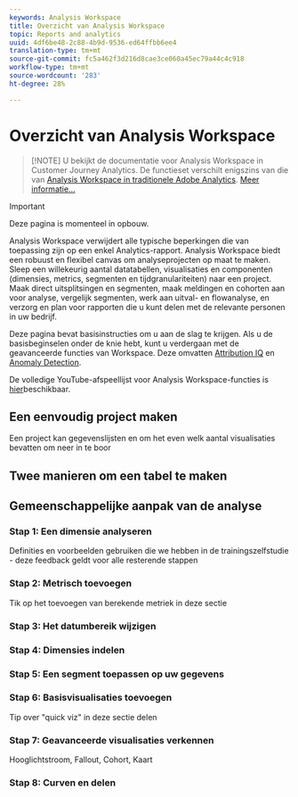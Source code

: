 ```yaml
---
keywords: Analysis Workspace
title: Overzicht van Analysis Workspace
topic: Reports and analytics
uuid: 4df6be48-2c88-4b9d-9536-ed64ffbb6ee4
translation-type: tm+mt
source-git-commit: fc5a462f3d216d8cae3ce060a45ec79a44c4c918
workflow-type: tm+mt
source-wordcount: '283'
ht-degree: 28%

---
```



# Overzicht van Analysis Workspace

>[!NOTE] U bekijkt de documentatie voor Analysis Workspace in Customer Journey Analytics. De functieset verschilt enigszins van die van [Analysis Workspace in traditionele Adobe Analytics](https://docs.adobe.com/content/help/en/analytics/analyze/analysis-workspace/home.html). [Meer informatie...](/help/getting-started/cja-aa.md)

>[!IMPORTANT]
>
>Deze pagina is momenteel in opbouw.

Analysis Workspace verwijdert alle typische beperkingen die van toepassing zijn op een enkel Analytics-rapport. Analysis Workspace biedt een robuust en flexibel canvas om analyseprojecten op maat te maken. Sleep een willekeurig aantal datatabellen, visualisaties en componenten (dimensies, metrics, segmenten en tijdgranulariteiten) naar een project. Maak direct uitsplitsingen en segmenten, maak meldingen en cohorten aan voor analyse, vergelijk segmenten, werk aan uitval- en flowanalyse, en verzorg en plan voor rapporten die u kunt delen met de relevante personen in uw bedrijf.

Deze pagina bevat basisinstructies om u aan de slag te krijgen. Als u de basisbeginselen onder de knie hebt, kunt u verdergaan met de geavanceerde functies van Workspace. Deze omvatten [Attribution IQ](/help/analysis-workspace/attribution/overview.md) en [Anomaly Detection](/help/analysis-workspace/virtual-analyst/c-anomaly-detection/anomaly-detection.md).

De volledige YouTube-afspeellijst voor Analysis Workspace-functies is [hier](https://www.youtube.com/channel/UC8I6bqCk7gO6YdoMz6W5fvw/playlists?view=50&amp;sort=dd&amp;shelf_id=7)beschikbaar.

## Een eenvoudig project maken

Een project kan gegevenslijsten en om het even welk aantal visualisaties bevatten om neer in te boor


## Twee manieren om een tabel te maken

## Gemeenschappelijke aanpak van de analyse

### Stap 1: Een dimensie analyseren

Definities en voorbeelden gebruiken die we hebben in de trainingszelfstudie - deze feedback geldt voor alle resterende stappen

### Stap 2: Metrisch toevoegen

Tik op het toevoegen van berekende metriek in deze sectie

### Stap 3: Het datumbereik wijzigen

### Stap 4: Dimensies indelen

### Stap 5: Een segment toepassen op uw gegevens

### Stap 6: Basisvisualisaties toevoegen

Tip over &quot;quick viz&quot; in deze sectie delen

### Stap 7: Geavanceerde visualisaties verkennen

Hooglichtstroom, Fallout, Cohort, Kaart

### Stap 8: Curven en delen

